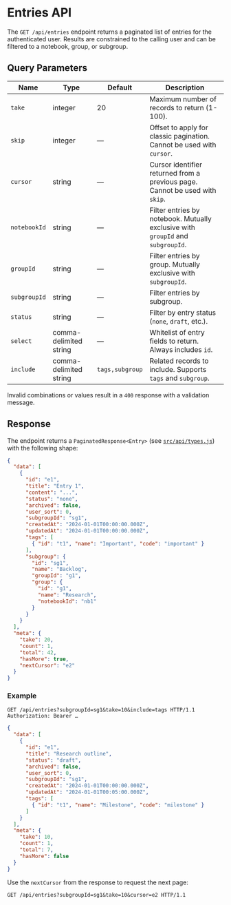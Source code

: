 # Entries API

The `GET /api/entries` endpoint returns a paginated list of entries for the authenticated user. Results are constrained to the calling user and can be filtered to a notebook, group, or subgroup.

## Query Parameters

| Name | Type | Default | Description |
| ---- | ---- | ------- | ----------- |
| `take` | integer | 20 | Maximum number of records to return (1-100). |
| `skip` | integer | — | Offset to apply for classic pagination. Cannot be used with `cursor`. |
| `cursor` | string | — | Cursor identifier returned from a previous page. Cannot be used with `skip`. |
| `notebookId` | string | — | Filter entries by notebook. Mutually exclusive with `groupId` and `subgroupId`. |
| `groupId` | string | — | Filter entries by group. Mutually exclusive with `subgroupId`. |
| `subgroupId` | string | — | Filter entries by subgroup. |
| `status` | string | — | Filter by entry status (`none`, `draft`, etc.). |
| `select` | comma-delimited string | — | Whitelist of entry fields to return. Always includes `id`. |
| `include` | comma-delimited string | `tags,subgroup` | Related records to include. Supports `tags` and `subgroup`. |

Invalid combinations or values result in a `400` response with a validation message.

## Response

The endpoint returns a `PaginatedResponse<Entry>` (see [`src/api/types.js`](../../src/api/types.js)) with the following shape:

```json
{
  "data": [
    {
      "id": "e1",
      "title": "Entry 1",
      "content": "...",
      "status": "none",
      "archived": false,
      "user_sort": 0,
      "subgroupId": "sg1",
      "createdAt": "2024-01-01T00:00:00.000Z",
      "updatedAt": "2024-01-01T00:00:00.000Z",
      "tags": [
        { "id": "t1", "name": "Important", "code": "important" }
      ],
      "subgroup": {
        "id": "sg1",
        "name": "Backlog",
        "groupId": "g1",
        "group": {
          "id": "g1",
          "name": "Research",
          "notebookId": "nb1"
        }
      }
    }
  ],
  "meta": {
    "take": 20,
    "count": 1,
    "total": 42,
    "hasMore": true,
    "nextCursor": "e2"
  }
}
```

### Example

```http
GET /api/entries?subgroupId=sg1&take=10&include=tags HTTP/1.1
Authorization: Bearer …
```

```json
{
  "data": [
    {
      "id": "e1",
      "title": "Research outline",
      "status": "draft",
      "archived": false,
      "user_sort": 0,
      "subgroupId": "sg1",
      "createdAt": "2024-01-01T00:00:00.000Z",
      "updatedAt": "2024-01-01T00:05:00.000Z",
      "tags": [
        { "id": "t1", "name": "Milestone", "code": "milestone" }
      ]
    }
  ],
  "meta": {
    "take": 10,
    "count": 1,
    "total": 7,
    "hasMore": false
  }
}
```

Use the `nextCursor` from the response to request the next page:

```http
GET /api/entries?subgroupId=sg1&take=10&cursor=e2 HTTP/1.1
```

